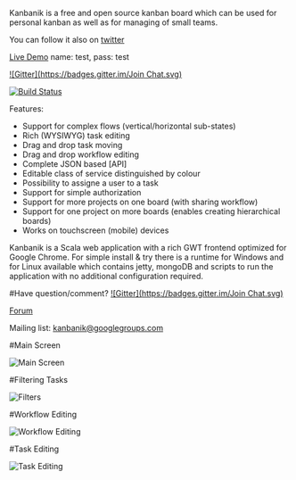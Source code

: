 Kanbanik is a free and open source kanban board which can be used for personal kanban as well as for managing of small teams. 

You can follow it also on [twitter](https://twitter.com/kanbanik)

[Live Demo](http://kanbanikdemo-jelkosz.rhcloud.com/) name: test, pass: test

[![Gitter](https://badges.gitter.im/Join Chat.svg)](https://gitter.im/jelkosz/kanbanik?utm_source=badge&utm_medium=badge&utm_campaign=pr-badge&utm_content=badge)

[![Build Status](https://travis-ci.org/jelkosz/kanbanik.svg?branch=master)](https://travis-ci.org/jelkosz/kanbanik)

Features:
* Support for complex flows (vertical/horizontal sub-states)
* Rich (WYSIWYG) task editing
* Drag and drop task moving
* Drag and drop workflow editing
* Complete JSON based [API]
* Editable class of service distinguished by colour
* Possibility to assigne a user to a task
* Support for simple authorization
* Support for more projects on one board (with sharing workflow)
* Support for one project on more boards (enables creating hierarchical boards)
* Works on touchscreen (mobile) devices

Kanbanik is a Scala web application with a rich GWT frontend optimized for Google Chrome. For simple install & try there is a runtime for Windows and for Linux available which contains jetty, mongoDB and scripts to run the application with no additional configuration required.

#Have question/comment?
[![Gitter](https://badges.gitter.im/Join Chat.svg)](https://gitter.im/jelkosz/kanbanik?utm_source=badge&utm_medium=badge&utm_campaign=pr-badge&utm_content=badge)

[Forum](https://groups.google.com/forum/#!forum/kanbanik)

Mailing list: kanbanik@googlegroups.com

#Main Screen

![Main Screen](http://static.kanbanik.googlecode.com/git/mainScreen.png)

#Filtering Tasks

![Filters](http://static.kanbanik.googlecode.com/git/filters.png)

#Workflow Editing

![Workflow Editing](http://static.kanbanik.googlecode.com/git/workflowEditing.png)

#Task Editing

![Task Editing](http://static.kanbanik.googlecode.com/git/taskEditing.png)

